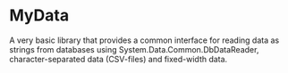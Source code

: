 # MyData

A very basic library that provides a common interface for reading data as strings from databases using System.Data.Common.DbDataReader, character-separated data (CSV-files) and fixed-width data.